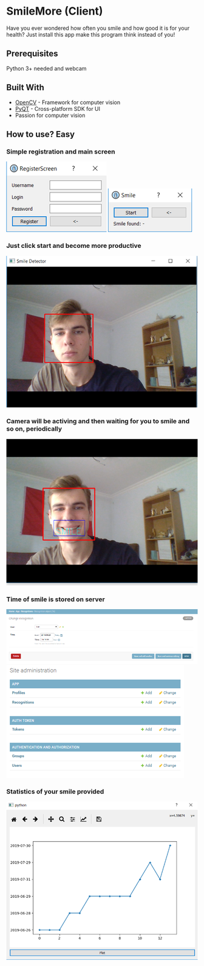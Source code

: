 # SmileMore (Client)

Have you ever wondered how often you smile and how good it is for your health? Just install this app make this program think instead of you! 
## Prerequisites

Python 3+ needed and webcam

## Built With

* [OpenCV](https://opencv.org/) - Framework for computer vision
* [PyQT](https://www.qt.io/) - Cross-platform SDK for UI
* Passion for computer vision

## How to use? Easy

### Simple registration and main screen
![alt text](screenshots/Screenshot_6.png)
![alt text](screenshots/Screenshot_1.png)

### Just click start and become more productive
![alt text](screenshots/Screenshot_2.png)

### Camera will be activing and then waiting for you to smile and so on, periodically
![alt text](screenshots/Screenshot_3.png)

### Time of smile is stored on server
![alt text](screenshots/Screenshot_5.png)
![alt text](screenshots/Screenshot_4.png)

### Statistics of your smile provided 
![alt text](screenshots/Screenshot_10.png)
